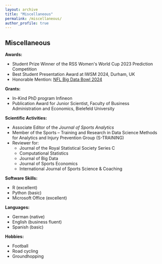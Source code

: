 ```yaml
---
layout: archive
title: "Miscellaneous"
permalink: /miscellaneous/
author_profile: true
---
```


## Miscellaneous

**Awards:**  
- Student Prize Winner of the RSS Women's World Cup 2023 Prediction Competition  
- Best Student Presentation Award at IWSM 2024, Durham, UK  
- Honorable Mention: [NFL Big Data Bowl 2024](https://www.kaggle.com/code/robbwu/pep-a-metric-for-evaluating-tackles/report)

**Grants:**
- In-Kind PhD program Infineon
- Publication Award for Junior Scientist, Faculty of Business Administration and Economics, Bielefeld University

**Scientific Activities:**  
- Associate Editor of the *Journal of Sports Analytics*  
- Member of the Sports – Training and Research in Data Science Methods for Analytics and Injury Prevention Group (S-TRAINING)  
- Reviewer for:
  - Journal of the Royal Statistical Society Series C
  - Computational Statistics
  - Journal of Big Data
  - Journal of Sports Economics
  - International Journal of Sports Science & Coaching

**Software Skills:**  
- R (excellent)  
- Python (basic)  
- Microsoft Office (excellent)  

**Languages:**  
- German (native)  
- English (business fluent)  
- Spanish (basic)  

**Hobbies:**  
- Football  
- Road cycling  
- Groundhopping  
